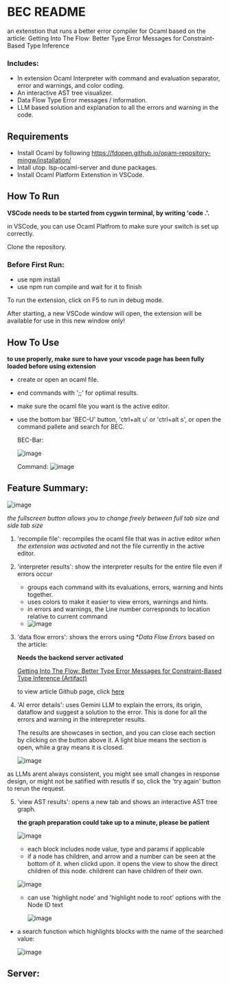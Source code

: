 # BEC README

an extenstion that runs a better error compiler for Ocaml based on the article: Getting Into The Flow: Better Type Error Messages for Constraint-Based Type Inference 

### Includes:
- In extension Ocaml Interpreter with command and evaluation separator, error and warnings, and color coding.
- An interactive AST tree visualizer.
- Data Flow Type Error messages / information.
- LLM based solution and explanation to all the errors and warning in the code.


## Requirements

- Install Ocaml by following https://fdopen.github.io/opam-repository-mingw/installation/
- Intall utop. lsp-ocaml-server and dune packages.
- Install Ocaml Platform Extenstion in VSCode.
  

## How To Run

**VSCode needs to be started from cygwin terminal, by writing 'code .'.**

in VSCode, you can use Ocaml Platfrom to make sure your switch is set up correctly.

Clone the repository.

### Before First Run:
* use npm install
* use npm run compile and wait for it to finish

To run the extension, click on F5 to run in debug mode.

After starting, a new VSCode window will open, the extension will be available for use in this new window only!

## How To Use

**to use properly, make sure to have your vscode page has been fully loaded before using extension**

* create or open an ocaml file.
* end commands with ';;' for optimal results.
* make sure the ocaml file you want is the active editor.
* use the bottom bar 'BEC-U' button, 'ctrl+alt u' or 'ctrl+alt s', or open the command pallete and search for BEC.

  BEC-Bar:
  
  ![image](https://github.com/jouwana/BECompiler/assets/41836591/fd7c32b9-af26-4a07-a740-92de3710c816)

  Command:
  ![image](https://github.com/jouwana/BECompiler/assets/41836591/9f796b68-a129-4ac1-982c-0569d8e46903)


## Feature Summary:

  ![image](https://github.com/jouwana/BECompiler/assets/41836591/59bce4f4-dc05-4f5b-9a60-22eeee1a9b89)
  

*the fullscreen button allows you to change freely between full tab size and side tab size*



1. 'recompile file': recompiles the ocaml file that was in active editor *when the extension was activated* and not
    the file currently in the active editor.

2. 'interpreter results': show the interpreter results for the entire file even if errors occur
   * groups each command with its evaluations, errors, warning and hints together.
   * uses colors to make it easier to view errors, warnings and hints.
   * in errors and warnings, the Line number corresponds to location relative to current command
   * 
     ![image](https://github.com/jouwana/BECompiler/assets/41836591/15bb1da4-9816-43f0-a062-7491a8c8b996)

3. 'data flow errors': shows the errors using **Data Flow Errors* based on the article:

   **Needs the backend server activated**
   
   [Getting Into The Flow: Better Type Error Messages for Constraint-Based Type Inference (Artifact)](https://dl.acm.org/doi/10.1145/3622812)

    to view article Github page, click [here](https://github.com/hkust-taco/hmloc/tree/main)

5. 'AI error details': uses Gemini LLM to explain the errors, its origin, dataflow and suggest a solution to the error.
   This is done for all the errors and warning in the interepreter results.


   The results are showcases in section, and you can close each section by clicking on the button above it.
   A light blue means the section is open, while a gray means it is closed.
   
    ![image](https://github.com/jouwana/BECompiler/assets/41836591/3b884d3e-a368-4fa5-a55f-293a9ea68b48)

  as LLMs arent always consistent, you might see small changes in response design, or might not be satified with resutls
  if so, click the 'try again' button to rerun the request.

5. 'view AST results': opens a new tab and shows an interactive AST tree graph.

   **the graph preparation could take up to a minute, please be patient**

     ![image](https://github.com/jouwana/BECompiler/assets/41836591/ab126581-e591-48f8-9d37-55257086b4fd)

   * each block includes node value, type and params if applicable
   * if a node has children, and arrow and a number can be seen at the bottom of it.
     when clickd upon. it opens the view to show the direct children of this node.
     childrent can have children of their own.

    ![image](https://github.com/jouwana/BECompiler/assets/41836591/197210e1-69a8-444a-8f0b-6d2dde82118e)

   * can use 'highlight node' and 'highlight node to root' options with the Node ID text
    
     ![image](https://github.com/jouwana/BECompiler/assets/41836591/10f327b9-dd3b-4029-91ce-d41201ebe303)

  * a search function which highlights blocks with the name of the searched value:
    
      ![image](https://github.com/jouwana/BECompiler/assets/41836591/818f9e24-05d7-479d-a8e8-6c1563ed036f)


## Server:





